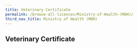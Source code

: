 ```yaml
---
title: Veterinary Certificate
permalink: /browse-all-licences/Ministry-of-Health-(MOH)/
third_nav_title: Ministry of Health (MOH)
---
```

## Veterinary Certificate
